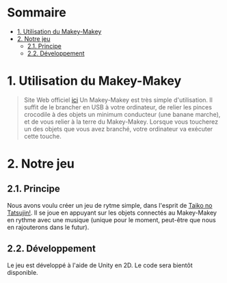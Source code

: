 # Sommaire <!-- omit in toc -->

- [1. Utilisation du Makey-Makey](#1-utilisation-du-makey-makey)
- [2. Notre jeu](#2-notre-jeu)
  - [2.1. Principe](#21-principe)
  - [2.2. Développement](#22-développement)

# 1. Utilisation du Makey-Makey
> Site Web officiel [ici](https://makeymakey.com/)
Un Makey-Makey est très simple d'utilisation. Il suffit de le brancher en USB à votre ordinateur, de
relier les pinces crocodile à des objets un minimum conducteur (une banane marche), et de vous
relier à la terre du Makey-Makey. Lorsque vous toucherez un des objets que vous avez branché, votre
ordinateur va exécuter cette touche.

# 2. Notre jeu 
## 2.1. Principe
Nous avons voulu créer un jeu de rytme simple, dans l'esprit de [Taiko no
Tatsujin!](https://en.wikipedia.org/wiki/Taiko_no_Tatsujin). Il se joue en appuyant sur les objets
connectés au Makey-Makey en rythme avec une musique (unique pour le moment, peut-être que nous en
rajouterons dans le futur).

## 2.2. Développement
Le jeu est développé à l'aide de Unity en 2D. Le code sera bientôt disponible.
